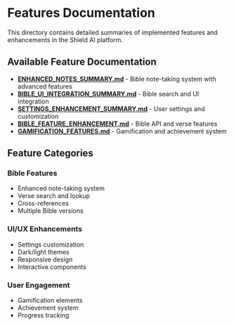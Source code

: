 # Features Documentation

This directory contains detailed summaries of implemented features and enhancements in the Shield AI platform.

## Available Feature Documentation

- **[ENHANCED_NOTES_SUMMARY.md](ENHANCED_NOTES_SUMMARY.md)** - Bible note-taking system with advanced features
- **[BIBLE_UI_INTEGRATION_SUMMARY.md](BIBLE_UI_INTEGRATION_SUMMARY.md)** - Bible search and UI integration
- **[SETTINGS_ENHANCEMENT_SUMMARY.md](SETTINGS_ENHANCEMENT_SUMMARY.md)** - User settings and customization
- **[BIBLE_FEATURE_ENHANCEMENT.md](BIBLE_FEATURE_ENHANCEMENT.md)** - Bible API and verse features
- **[GAMIFICATION_FEATURES.md](GAMIFICATION_FEATURES.md)** - Gamification and achievement system

## Feature Categories

### Bible Features
- Enhanced note-taking system
- Verse search and lookup
- Cross-references
- Multiple Bible versions

### UI/UX Enhancements
- Settings customization
- Dark/light themes
- Responsive design
- Interactive components

### User Engagement
- Gamification elements
- Achievement system
- Progress tracking